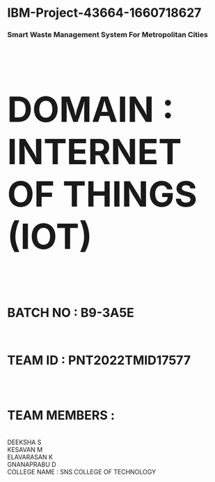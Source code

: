 # IBM-Project-43664-1660718627

<h3>Smart Waste Management System For Metropolitan Cities</h3>

<h1 style="font-size: 80px">DOMAIN : INTERNET OF THINGS (IOT) </h1> <br>
<h1>BATCH NO : B9-3A5E </h1> <br>
<h1>TEAM ID : PNT2022TMID17577 </h1> <br> <br>

<h1>TEAM MEMBERS : </h1><br>
DEEKSHA S <br>
KESAVAN M <br>
ELAVARASAN K <br>
GNANAPRABU D <br>
COLLEGE NAME : SNS COLLEGE OF TECHNOLOGY
